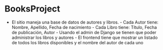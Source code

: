BooksProject
============

- El sitio maneja una base de datos de autores y libros. - Cada Autor tiene: Nombre, Apellido, Fecha de nacimiento - Cada Libro tiene: Título, Fecha de publicación, Autor - Usando el admin de Django se tienen que poder administrar los libros y autores - El frontend tiene que mostrar un listado de todos los libros disponibles y el nombre del autor de cada uno
